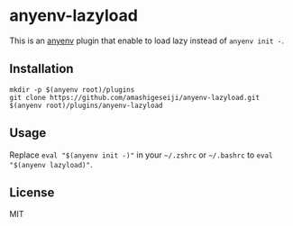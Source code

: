 # anyenv-lazyload

This is an [anyenv](https://github.com/riywo/anyenv) plugin that enable to load lazy instead of `anyenv init -`.

## Installation

```
mkdir -p $(anyenv root)/plugins
git clone https://github.com/amashigeseiji/anyenv-lazyload.git $(anyenv root)/plugins/anyenv-lazyload
```

## Usage

Replace `eval "$(anyenv init -)"` in your `~/.zshrc` or `~/.bashrc` to `eval "$(anyenv lazyload)"`.

## License

MIT
